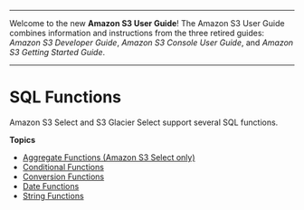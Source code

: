 --------

Welcome to the new **Amazon S3 User Guide**\! The Amazon S3 User Guide combines information and instructions from the three retired guides: *Amazon S3 Developer Guide*, *Amazon S3 Console User Guide*, and *Amazon S3 Getting Started Guide*\.

--------

# SQL Functions<a name="s3-glacier-select-sql-reference-sql-functions"></a>

Amazon S3 Select and S3 Glacier Select support several SQL functions\.

**Topics**
+ [Aggregate Functions \(Amazon S3 Select only\)](s3-glacier-select-sql-reference-aggregate.md)
+ [Conditional Functions](s3-glacier-select-sql-reference-conditional.md)
+ [Conversion Functions](s3-glacier-select-sql-reference-conversion.md)
+ [Date Functions](s3-glacier-select-sql-reference-date.md)
+ [String Functions](s3-glacier-select-sql-reference-string.md)